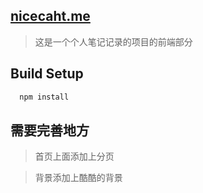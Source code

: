 ## [nicecaht.me](www.nicechat.me)

> 这是一个个人笔记记录的项目的前端部分

## Build Setup

``` bash
  npm install
```

## 需要完善地方

> 首页上面添加上分页

> 背景添加上酷酷的背景